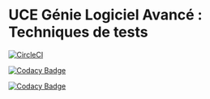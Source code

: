 # UCE Génie Logiciel Avancé : Techniques de tests

[![CircleCI](https://circleci.com/gh/sabriBoussetha/ceri-m1-test.svg?style=svg)](https://circleci.com/gh/sabriBoussetha/ceri-m1-test)

[![Codacy Badge](https://api.codacy.com/project/badge/Grade/a65756b611dd47b0ad0952fd9ba44fda)](https://www.codacy.com/app/sabriBoussetha/ceri-m1-test?utm_source=github.com&amp;utm_medium=referral&amp;utm_content=sabriBoussetha/ceri-m1-test&amp;utm_campaign=Badge_Grade)

[![Codacy Badge](https://api.codacy.com/project/badge/Coverage/2235a3716e464e3f8ca2de5e08bc433d)](https://www.codacy.com/app/sabriBoussetha/ceri-m1-test?utm_source=github.com&utm_medium=referral&utm_content=sabriBoussetha/ceri-m1-test&utm_campaign=Badge_Coverage)